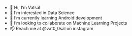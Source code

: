 - 👋 Hi, I’m Vatsal
- 👀 I’m interested in Data Science
- 🌱 I’m currently learning Android development
- 💞️ I’m looking to collaborate on Machine Learning Projects
- 📫 Reach me at @vat0_0sal on instagram

